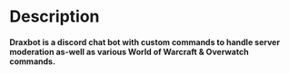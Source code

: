 # Description
#### Draxbot is a discord chat bot with custom commands to handle server moderation as-well as various World of Warcraft & Overwatch commands.

